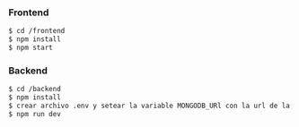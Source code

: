 ### Frontend
```sh
$ cd /frontend
$ npm install
$ npm start
```

### Backend

```sh
$ cd /backend
$ npm install
$ crear archivo .env y setear la variable MONGODB_URl con la url de la base de datos de mongo
$ npm run dev

```